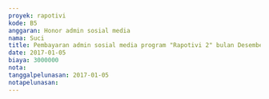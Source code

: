 ```yaml
---
proyek: rapotivi
kode: B5
anggaran: Honor admin sosial media
nama: Suci
title: Pembayaran admin sosial media program "Rapotivi 2" bulan Desember
date: 2017-01-05
biaya: 3000000
nota:
tanggalpelunasan: 2017-01-05
notapelunasan:
---
```

